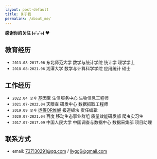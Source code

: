 ```yaml
---
layout: post-default
title: 关于我
permalink: /about_me/
---
```


**感谢你的关注 (๑′ᴗ‵๑)  ❤**

## 教育经历

* `2013.08-2017.06` 东北师范大学 数学与统计学院 统计学 理学学士
* `2018.08-2021.06` 湘潭大学 数学与计算科学学院 应用统计 硕士
  
## 工作经历

* `2022.04 至今` [基因宝](https://www.genebox.cn/) 生信服务中心 生物信息工程师
* `2021.07-2022.04` 天眼查 研发中心 数据抓取工程师
* `2019.09 至今` [运筹OR帷幄](https://space.bilibili.com/403058474?spm_id_from=333.337.0.0) 报道板块 责任编辑
* `2020.07-2021.04` 百度 移动生态事业群组 质量效能研发部 爬虫实习生
* `2017.07-2017.09` 中国人民大学 中国调查与数据中心 数据采集部 项目助理

## 联系方式

* email: 737130291@qq.com / llygg6@gmail.com
